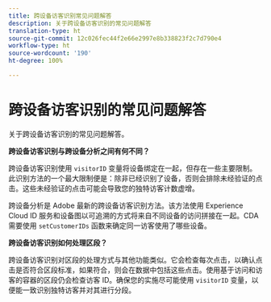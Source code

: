 ```yaml
---
title: 跨设备访客识别常见问题解答
description: 关于跨设备访客识别的常见问题解答
translation-type: ht
source-git-commit: 12c026fec44f2e66e2997e8b338823f2c7d790e4
workflow-type: ht
source-wordcount: '190'
ht-degree: 100%

---
```



# 跨设备访客识别的常见问题解答

关于跨设备访客识别的常见问题解答。

**跨设备访客识别与跨设备分析之间有何不同？**

跨设备访客识别使用 `visitorID` 变量将设备绑定在一起，但存在一些主要限制。此识别方法的一个最大限制便是：除非已经识别了设备，否则会排除未经验证的点击。这些未经验证的点击可能会导致您的独特访客计数虚增。

跨设备分析是 Adobe 最新的跨设备访客识别方法。该方法使用 Experience Cloud ID 服务和设备图以可追溯的方式将来自不同设备的访问拼接在一起。CDA 需要使用 `setCustomerIDs` 函数来确定同一访客使用了哪些设备。

**跨设备访客识别如何处理区段？**

跨设备访客识别对区段的处理方式与其他功能类似。它会检查每次点击，以确认点击是否符合区段标准，如果符合，则会在数据中包括这些点击。使用基于访问和访客的容器的区段仍会检查访客 ID。确保您的实施尽可能使用 `visitorID` 变量，以便能一致识别独特访客并对其进行分段。
